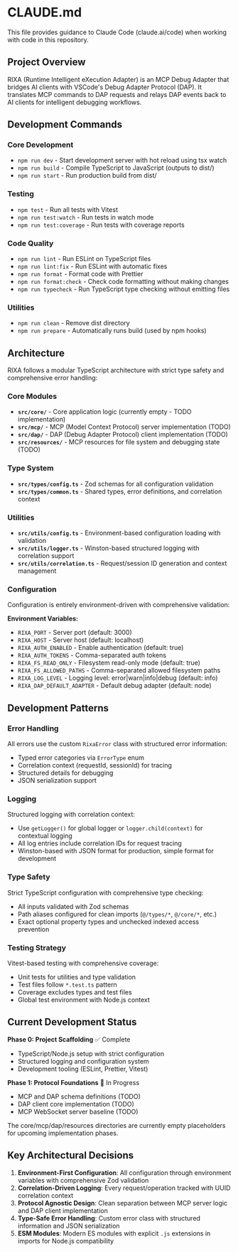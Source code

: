 # CLAUDE.md

This file provides guidance to Claude Code (claude.ai/code) when working with code in this repository.

## Project Overview

RIXA (Runtime Intelligent eXecution Adapter) is an MCP Debug Adapter that bridges AI clients with VSCode's Debug Adapter Protocol (DAP). It translates MCP commands to DAP requests and relays DAP events back to AI clients for intelligent debugging workflows.

## Development Commands

### Core Development
- `npm run dev` - Start development server with hot reload using tsx watch
- `npm run build` - Compile TypeScript to JavaScript (outputs to dist/)
- `npm run start` - Run production build from dist/

### Testing
- `npm test` - Run all tests with Vitest
- `npm run test:watch` - Run tests in watch mode
- `npm run test:coverage` - Run tests with coverage reports

### Code Quality
- `npm run lint` - Run ESLint on TypeScript files
- `npm run lint:fix` - Run ESLint with automatic fixes
- `npm run format` - Format code with Prettier
- `npm run format:check` - Check code formatting without making changes
- `npm run typecheck` - Run TypeScript type checking without emitting files

### Utilities
- `npm run clean` - Remove dist directory
- `npm run prepare` - Automatically runs build (used by npm hooks)

## Architecture

RIXA follows a modular TypeScript architecture with strict type safety and comprehensive error handling:

### Core Modules
- **`src/core/`** - Core application logic (currently empty - TODO implementation)
- **`src/mcp/`** - MCP (Model Context Protocol) server implementation (TODO)
- **`src/dap/`** - DAP (Debug Adapter Protocol) client implementation (TODO)
- **`src/resources/`** - MCP resources for file system and debugging state (TODO)

### Type System
- **`src/types/config.ts`** - Zod schemas for all configuration validation
- **`src/types/common.ts`** - Shared types, error definitions, and correlation context

### Utilities
- **`src/utils/config.ts`** - Environment-based configuration loading with validation
- **`src/utils/logger.ts`** - Winston-based structured logging with correlation support
- **`src/utils/correlation.ts`** - Request/session ID generation and context management

### Configuration
Configuration is entirely environment-driven with comprehensive validation:

**Environment Variables:**
- `RIXA_PORT` - Server port (default: 3000)
- `RIXA_HOST` - Server host (default: localhost)
- `RIXA_AUTH_ENABLED` - Enable authentication (default: true)
- `RIXA_AUTH_TOKENS` - Comma-separated auth tokens
- `RIXA_FS_READ_ONLY` - Filesystem read-only mode (default: true)
- `RIXA_FS_ALLOWED_PATHS` - Comma-separated allowed filesystem paths
- `RIXA_LOG_LEVEL` - Logging level: error|warn|info|debug (default: info)
- `RIXA_DAP_DEFAULT_ADAPTER` - Default debug adapter (default: node)

## Development Patterns

### Error Handling
All errors use the custom `RixaError` class with structured error information:
- Typed error categories via `ErrorType` enum
- Correlation context (requestId, sessionId) for tracing
- Structured details for debugging
- JSON serialization support

### Logging
Structured logging with correlation context:
- Use `getLogger()` for global logger or `logger.child(context)` for contextual logging
- All log entries include correlation IDs for request tracing
- Winston-based with JSON format for production, simple format for development

### Type Safety
Strict TypeScript configuration with comprehensive type checking:
- All inputs validated with Zod schemas
- Path aliases configured for clean imports (`@/types/*`, `@/core/*`, etc.)
- Exact optional property types and unchecked indexed access prevention

### Testing Strategy
Vitest-based testing with comprehensive coverage:
- Unit tests for utilities and type validation
- Test files follow `*.test.ts` pattern
- Coverage excludes types and test files
- Global test environment with Node.js context

## Current Development Status

**Phase 0: Project Scaffolding** ✅ Complete
- TypeScript/Node.js setup with strict configuration
- Structured logging and configuration system  
- Development tooling (ESLint, Prettier, Vitest)

**Phase 1: Protocol Foundations** 🔄 In Progress
- MCP and DAP schema definitions (TODO)
- DAP client core implementation (TODO)
- MCP WebSocket server baseline (TODO)

The core/mcp/dap/resources directories are currently empty placeholders for upcoming implementation phases.

## Key Architectural Decisions

1. **Environment-First Configuration**: All configuration through environment variables with comprehensive Zod validation
2. **Correlation-Driven Logging**: Every request/operation tracked with UUID correlation context
3. **Protocol Agnostic Design**: Clean separation between MCP server logic and DAP client implementation
4. **Type-Safe Error Handling**: Custom error class with structured information and JSON serialization
5. **ESM Modules**: Modern ES modules with explicit `.js` extensions in imports for Node.js compatibility